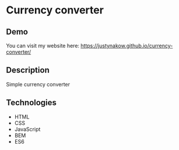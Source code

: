 # Currency converter

## Demo

You can visit my website here: https://justynakow.github.io/currency-converter/

## Description
Simple currency converter

## Technologies
- HTML
- CSS
- JavaScript
- BEM
- ES6
